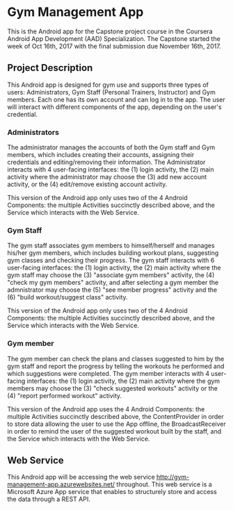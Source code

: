 # Gym Management App

This is the Android app for the Capstone project course in the Coursera Android App Development (AAD) Specialization. The Capstone started the week of Oct 16th, 2017 with the final submission due November 16th, 2017.

## Project Description
This Android app is designed for gym use and supports three types of users: Administrators, Gym Staff (Personal Trainers, Instructor) and Gym members. Each one has its own account and can log in to the app. The user will interact with different components of the app, depending on the user's credential.

### Administrators
The administrator manages the accounts of both the Gym staff and Gym members, which includes creating their accounts, assigning their credentials and editing/removing their information. The Administrator interacts with 4 user-facing interfaces: the (1) login activity, the (2) main activity where the administrator may choose the (3) add new account activity, or the (4) edit/remove existing account activity.

This version of the Android app only uses two of the 4 Android Components: the multiple Activities succinctly described above, and the Service which interacts with the Web Service.

### Gym Staff
The gym staff associates gym members to himself/herself and manages his/her gym members, which includes building workout plans, suggesting gym classes and checking their progress. The gym staff interacts with 6 user-facing interfaces: the (1) login activity, the (2) main activity where the gym staff may choose the (3) "associate gym members" activity, the (4) "check my gym members" activity, and after selecting a gym member the admnistrator may choose the (5) "see member progress" activity and the (6) "build workout/suggest class" activity.

This version of the Android app only uses two of the 4 Android Components: the multiple Activities succinctly described above, and the Service which interacts with the Web Service.

### Gym member
The gym member can check the plans and classes suggested to him by the gym staff and report the progress by telling the workouts he performed and which suggestions were completed. The gym member interacts with 4 user-facing interfaces: the (1) login activity, the (2) main activity where the gym members may choose the (3) "check suggested workouts" activity or the (4) "report performed workout" activity.

This version of the Android app uses the 4 Android Components: the multiple Activities succinctly described above, the ContentProvider in order to store data allowing the user to use the App offline, the BroadcastReceiver in order to remind the user of the suggested workout built by the staff, and the Service which interacts with the Web Service.

## Web Service
This Android app will be accessing the web service http://gym-management-app.azurewebsites.net/ throughout. This web service is a Microsoft Azure App service that enables to structurely store and access the data through a REST API.